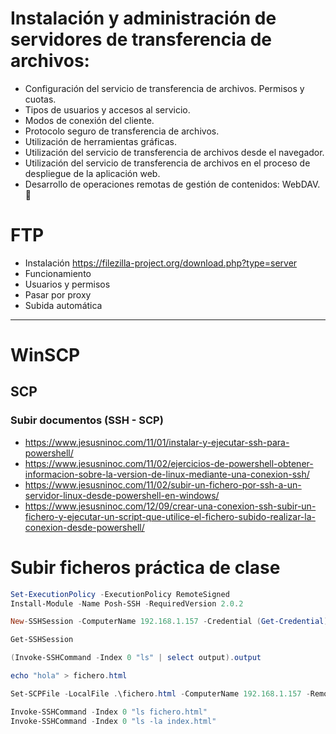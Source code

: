# Instalación y administración de servidores de transferencia de archivos:
- Configuración del servicio de transferencia de archivos. Permisos y cuotas.
- Tipos de usuarios y accesos al servicio.
- Modos de conexión del cliente.
- Protocolo seguro de transferencia de archivos.
- Utilización de herramientas gráficas.
- Utilización del servicio de transferencia de archivos desde el navegador.
- Utilización del servicio de transferencia de archivos en el proceso de despliegue de la aplicación web.
- Desarrollo de operaciones remotas de gestión de contenidos: WebDAV. 🤦‍

# FTP
- Instalación https://filezilla-project.org/download.php?type=server
- Funcionamiento
- Usuarios y permisos 
- Pasar por proxy
- Subida automática

---------

# WinSCP
## SCP

### Subir documentos (SSH - SCP)
* https://www.jesusninoc.com/11/01/instalar-y-ejecutar-ssh-para-powershell/
* https://www.jesusninoc.com/11/02/ejercicios-de-powershell-obtener-informacion-sobre-la-version-de-linux-mediante-una-conexion-ssh/
* https://www.jesusninoc.com/11/02/subir-un-fichero-por-ssh-a-un-servidor-linux-desde-powershell-en-windows/
* https://www.jesusninoc.com/12/09/crear-una-conexion-ssh-subir-un-fichero-y-ejecutar-un-script-que-utilice-el-fichero-subido-realizar-la-conexion-desde-powershell/

# Subir ficheros práctica de clase
```PowerShell
Set-ExecutionPolicy -ExecutionPolicy RemoteSigned
Install-Module -Name Posh-SSH -RequiredVersion 2.0.2

New-SSHSession -ComputerName 192.168.1.157 -Credential (Get-Credential)

Get-SSHSession

(Invoke-SSHCommand -Index 0 "ls" | select output).output

echo "hola" > fichero.html

Set-SCPFile -LocalFile .\fichero.html -ComputerName 192.168.1.157 -RemotePath . -Credential (Get-Credential)

Invoke-SSHCommand -Index 0 "ls fichero.html"
Invoke-SSHCommand -Index 0 "ls -la index.html"
```
